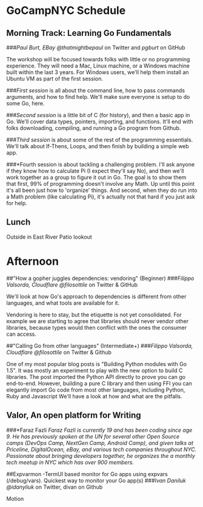 # GoCampNYC Schedule

## Morning Track: Learning Go Fundamentals
###*Paul Burt, EBay*
_@thatmightbepaul_ on Twitter and _pgburt_ on GitHub

The workshop will be focused towards folks with little or no programming experience. They will need a Mac, Linux machine, or a Windows machine built within the last 3 years. For Windows users, we'll help them install an Ubuntu VM as part of the first session.

###*First session* 
is all about the command line, how to pass commands arguments, and how to find help. We'll make sure everyone is setup to do some Go, here.

###*Second session* 
is a little bit of C (for history), and then a basic app in Go. We'll cover data types, pointers, importing, and functions. It'll end with folks downloading, compiling, and running a Go program from Github.

###*Third session* 
is about some of the rest of the programming essentials. We'll talk about If-Thens, Loops, and then finish by building a simple web app.

###*Fourth session
is about tackling a challenging problem. I'll ask anyone if they know how to calculate Pi (I expect they'll say No), and then we'll work together as a group to figure it out in Go. The goal is to show them that first, 99% of programming doesn't involve any Math. Up until this point it's all been just how to 'organize' things. And second, when they do run into a Math problem (like calculating Pi), it's actually not that hard if you just ask for help.

## Lunch

Outside in East River Patio lookout

# Afternoon

##"How a gopher juggles dependencies: vendoring" (Beginner)
###*Filippo Valsorda, Cloudflare*
_@filosottile_ on Twitter & GitHub

We'll look at how Go's approach to dependencies is different from other
languages, and what tools are available for it.

Vendoring is here to stay, but the etiquette is not yet consolidated.
For example we are starting to agree that libraries should never vendor
other libraries, because types would then conflict with the ones the
consumer can access.

##"Calling Go from other languages" (Intermediate+)
###*Filippo Valsorda, Cloudflare*
_@filosottile_ on Twitter & Github

One of my most popular blog posts is "Building Python modules with Go
1.5". It was mostly an experiment to play with the new option to build C
libraries. The post imported the Python API directly to prove you can go
end-to-end. However, building a pure C library and then using FFI you
can elegantly import Go code from most other languages, including
Python, Ruby and Javascript We'll have a look at how and what are the
pitfalls.

## Valor, An open platform for Writing
###*Faraz Fazli
_Faraz Fazli is currently 19 and has been coding since age 9. He has previously spoken at the UN for several other Open Source camps (DevOps Camp, NextGen Camp, Android Camp), and given talks at Priceline, DigitalOcean, eBay, and various tech companies throughout NYC. Passionate about bringing developers together, he organizes the a monthly tech meetup in NYC which has over 900 members._

##Expvarmon -TermUI based monitor for Go apps using expvars (/debug/vars). Quickest way to monitor your Go app(s)
###*Ivan Daniluk*
_@idanyliuk_ on Twitter, divan on Github

Motion 
